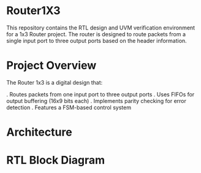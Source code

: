 # Router1X3

This repository contains the RTL design and UVM verification environment for a 1x3 Router project. The router is designed to route packets from a single input port to three output ports based on the header information.

 # Project Overview

The Router 1x3 is a digital design that:

. Routes packets from one input port to three output ports
. Uses FIFOs for output buffering (16x9 bits each)
. Implements parity checking for error detection
. Features a FSM-based control system

# Architecture
# RTL Block Diagram
